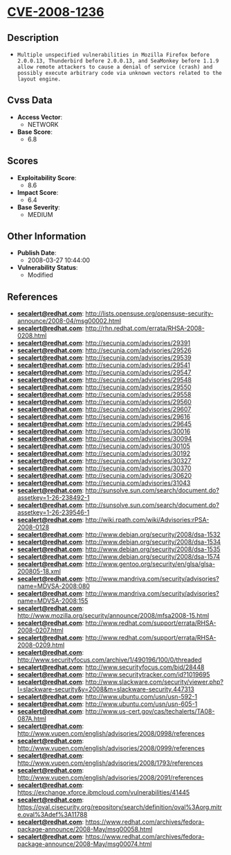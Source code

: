 
# [CVE-2008-1236](https://cve.mitre.org/cgi-bin/cvename.cgi?name=CVE-2008-1236)

## Description

- `Multiple unspecified vulnerabilities in Mozilla Firefox before 2.0.0.13, Thunderbird before 2.0.0.13, and SeaMonkey before 1.1.9 allow remote attackers to cause a denial of service (crash) and possibly execute arbitrary code via unknown vectors related to the layout engine.`

## Cvss Data

- **Access Vector**:
  - NETWORK
- **Base Score**:
  - 6.8

## Scores

- **Exploitability Score**:
  - 8.6
- **Impact Score**:
  - 6.4
- **Base Severity**:
  - MEDIUM

## Other Information

- **Publish Date**:
  - 2008-03-27 10:44:00
- **Vulnerability Status**:
  - Modified

## References

- **secalert@redhat.com**: http://lists.opensuse.org/opensuse-security-announce/2008-04/msg00002.html
- **secalert@redhat.com**: http://rhn.redhat.com/errata/RHSA-2008-0208.html
- **secalert@redhat.com**: http://secunia.com/advisories/29391
- **secalert@redhat.com**: http://secunia.com/advisories/29526
- **secalert@redhat.com**: http://secunia.com/advisories/29539
- **secalert@redhat.com**: http://secunia.com/advisories/29541
- **secalert@redhat.com**: http://secunia.com/advisories/29547
- **secalert@redhat.com**: http://secunia.com/advisories/29548
- **secalert@redhat.com**: http://secunia.com/advisories/29550
- **secalert@redhat.com**: http://secunia.com/advisories/29558
- **secalert@redhat.com**: http://secunia.com/advisories/29560
- **secalert@redhat.com**: http://secunia.com/advisories/29607
- **secalert@redhat.com**: http://secunia.com/advisories/29616
- **secalert@redhat.com**: http://secunia.com/advisories/29645
- **secalert@redhat.com**: http://secunia.com/advisories/30016
- **secalert@redhat.com**: http://secunia.com/advisories/30094
- **secalert@redhat.com**: http://secunia.com/advisories/30105
- **secalert@redhat.com**: http://secunia.com/advisories/30192
- **secalert@redhat.com**: http://secunia.com/advisories/30327
- **secalert@redhat.com**: http://secunia.com/advisories/30370
- **secalert@redhat.com**: http://secunia.com/advisories/30620
- **secalert@redhat.com**: http://secunia.com/advisories/31043
- **secalert@redhat.com**: http://sunsolve.sun.com/search/document.do?assetkey=1-26-238492-1
- **secalert@redhat.com**: http://sunsolve.sun.com/search/document.do?assetkey=1-26-239546-1
- **secalert@redhat.com**: http://wiki.rpath.com/wiki/Advisories:rPSA-2008-0128
- **secalert@redhat.com**: http://www.debian.org/security/2008/dsa-1532
- **secalert@redhat.com**: http://www.debian.org/security/2008/dsa-1534
- **secalert@redhat.com**: http://www.debian.org/security/2008/dsa-1535
- **secalert@redhat.com**: http://www.debian.org/security/2008/dsa-1574
- **secalert@redhat.com**: http://www.gentoo.org/security/en/glsa/glsa-200805-18.xml
- **secalert@redhat.com**: http://www.mandriva.com/security/advisories?name=MDVSA-2008:080
- **secalert@redhat.com**: http://www.mandriva.com/security/advisories?name=MDVSA-2008:155
- **secalert@redhat.com**: http://www.mozilla.org/security/announce/2008/mfsa2008-15.html
- **secalert@redhat.com**: http://www.redhat.com/support/errata/RHSA-2008-0207.html
- **secalert@redhat.com**: http://www.redhat.com/support/errata/RHSA-2008-0209.html
- **secalert@redhat.com**: http://www.securityfocus.com/archive/1/490196/100/0/threaded
- **secalert@redhat.com**: http://www.securityfocus.com/bid/28448
- **secalert@redhat.com**: http://www.securitytracker.com/id?1019695
- **secalert@redhat.com**: http://www.slackware.com/security/viewer.php?l=slackware-security&y=2008&m=slackware-security.447313
- **secalert@redhat.com**: http://www.ubuntu.com/usn/usn-592-1
- **secalert@redhat.com**: http://www.ubuntu.com/usn/usn-605-1
- **secalert@redhat.com**: http://www.us-cert.gov/cas/techalerts/TA08-087A.html
- **secalert@redhat.com**: http://www.vupen.com/english/advisories/2008/0998/references
- **secalert@redhat.com**: http://www.vupen.com/english/advisories/2008/0999/references
- **secalert@redhat.com**: http://www.vupen.com/english/advisories/2008/1793/references
- **secalert@redhat.com**: http://www.vupen.com/english/advisories/2008/2091/references
- **secalert@redhat.com**: https://exchange.xforce.ibmcloud.com/vulnerabilities/41445
- **secalert@redhat.com**: https://oval.cisecurity.org/repository/search/definition/oval%3Aorg.mitre.oval%3Adef%3A11788
- **secalert@redhat.com**: https://www.redhat.com/archives/fedora-package-announce/2008-May/msg00058.html
- **secalert@redhat.com**: https://www.redhat.com/archives/fedora-package-announce/2008-May/msg00074.html
